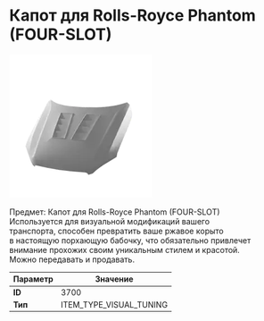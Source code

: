 # Капот для Rolls-Royce Phantom (FOUR-SLOT)

![Item Image](../img/3700.webp?raw=true)

Предмет: Капот для Rolls-Royce Phantom (FOUR-SLOT)<br>Используется для визуальной модификаций вашего<br>транспорта, способен превратить ваше ржавое корыто<br>в настоящую порхающую бабочку, что обязательно привлечет<br>внимание прохожих своим уникальным стилем и красотой.<br>Можно передавать и продавать.


| Параметр | Значение |
|----------|----------|
| **ID** | 3700 |
| **Тип** | ITEM_TYPE_VISUAL_TUNING |

